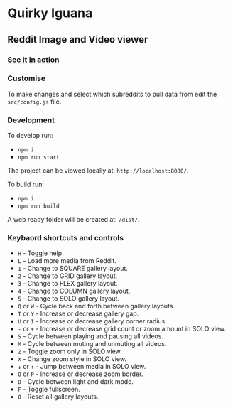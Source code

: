 # Quirky Iguana

## Reddit Image and Video viewer

### [See it in action](https://zombiefox.github.io/quirkyIguana/)

### Customise

To make changes and select which subreddits to pull data from edit the `src/config.js` file.

### Development

To develop run:
- `npm i`
- `npm run start`

The project can be viewed locally at: `http://localhost:8080/`.

To build run:
- `npm i`
- `npm run build`

A web ready folder will be created at: `/dist/`.

### Keybaord shortcuts and controls

- `H` - Toggle help.
- `L` - Load more media from Reddit.
- `1` - Change to SQUARE gallery layout.
- `2` - Change to GRID gallery layout.
- `3` - Change to FLEX gallery layout.
- `4` - Change to COLUMN gallery layout.
- `5` - Change to SOLO gallery layout.
- `Q` or `W` - Cycle back and forth between gallery layouts.
- `T` or `Y` - Increase or decrease gallery gap.
- `U` or `I` - Increase or decrease gallery corner radius.
- `-` or `+` - Increase or decrease grid count or zoom amount in SOLO view.
- `S` - Cycle between playing and pausing all videos.
- `M` - Cycle between muting and unmuting all videos.
- `Z` - Toggle zoom only in SOLO view.
- `X` - Change zoom style in SOLO view.
- `↓` or `↑` - Jump between media in SOLO view.
- `O` or `P` - Increase or decrease zoom border.
- `D` - Cycle between light and dark mode.
- `F` - Toggle fullscreen.
- `0` - Reset all gallery layouts.

